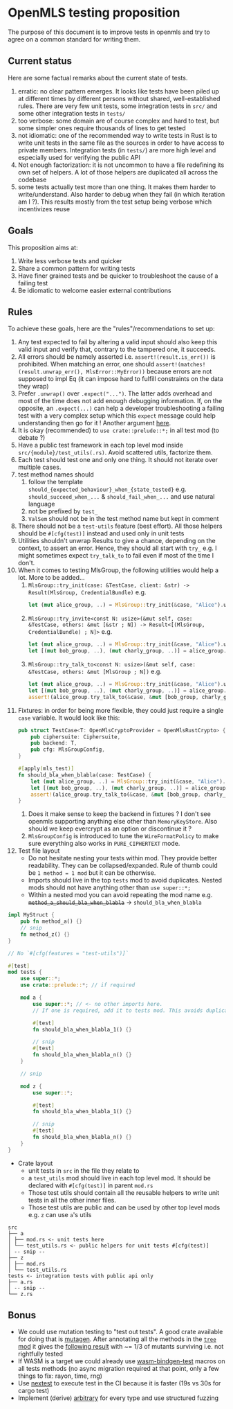 # OpenMLS testing proposition

The purpose of this document is to improve tests in openmls and try to agree on a common standard for writing them.

## Current status

Here are some factual remarks about the current state of tests.

1. erratic: no clear pattern emerges. It looks like tests have been piled up at different times by different persons
   without shared, well-established rules. There are very few unit tests, some integration tests in `src/` and some
   other integration tests in `tests/`
2. too verbose: some domain are of course complex and hard to test, but some simpler ones require thousands of lines to
   get tested
3. not idiomatic: one of the recommended way to write tests in Rust is to write unit tests in the same file as the
   sources in order to have access to private members. Integration tests (in `tests/`) are more high level and
   especially
   used for verifying the public API
4. Not enough factorization: it is not uncommon to have a file redefining its own set of helpers. A lot of those helpers
   are duplicated all across the codebase
5. some tests actually test more than one thing. It makes them harder to write/understand. Also harder to debug when
   they
   fail (in which iteration am I ?). This results mostly from the test setup being verbose which incentivizes reuse

## Goals

This proposition aims at:

1. Write less verbose tests and quicker
2. Share a common pattern for writing tests
3. Have finer grained tests and be quicker to troubleshoot the cause of a failing test
4. Be idiomatic to welcome easier external contributions

## Rules

To achieve these goals, here are the "rules"/recommendations to set up:

1. Any test expected to fail by altering a valid input should also keep this valid input and verify that, contrary to
   the
   tampered one, it succeeds.
2. All errors should be namely asserted i.e. `assert!(result.is_err())` is prohibited. When matching an error, one
   should `assert!(matches!(result.unwrap_err(), MlsError::MyError))` because errors are not supposed to impl Eq (it can
   impose hard to fulfill constraints on the data they wrap)
3. Prefer `.unwrap()` over `.expect("...")`. The latter adds overhead and most of the time does not add enough debugging
   information. If, on the opposite, an `.expect(...)` can help a developer troubleshooting a failing test with a very
   complex setup which this `expect` message could help understanding then go for it ! Another
   argument [here](https://twitter.com/timClicks/status/1584676737572487169).
4. It is okay (recommended) to `use crate::prelude::*;` in all test mod (to debate ?)
5. Have a public test framework in each top level mod inside `src/{module}/test_utils(.rs)`. Avoid scattered utils,
   factorize them.
6. Each test should test one and only one thing. It should not iterate over multiple cases.
7. test method names should
    1. follow the template `should_{expected_behaviour}_when_{state_tested}`
       e.g. `should_succeed_when_...` & `should_fail_when_...` and use natural language
    2. not be prefixed by `test_`
    3. `ValSem` should not be in the test method name but kept in comment
8. There should not be a `test-utils` feature (best effort). All those helpers should be `#[cfg(test)]` instead and used
   only in unit tests
9. Utilities shouldn't unwrap Results to give a chance, depending on the context, to assert an error. Hence, they should
   all start with `try_` e.g. I might sometimes expect `try_talk_to` to fail even if most of the time I don't.
10. When it comes to testing MlsGroup, the following utilities would help a lot. More to be added...
    1. `MlsGroup::try_init(case: &TestCase, client: &str) -> Result(MlsGroup, CredentialBundle)` e.g.
        ```rust
        let (mut alice_group, ..) = MlsGroup::try_init(&case, "Alice").unwrap();
        ```
    2. `MlsGroup::try_invite<const N: usize>(&mut self, case: &TestCase, others: &mut [&str ; N]) -> Result<[(MlsGroup, CredentialBundle) ; N]>` e.g.
       ```rust
       let (mut alice_group, ..) = MlsGroup::try_init(&case, "Alice").unwrap();
       let [(mut bob_group, ..), (mut charly_group, ..)] = alice_group.try_invite(&case, ["Bob", "Charly"]).unwrap();
       ```
    3. `MlsGroup::try_talk_to<const N: usize>(&mut self, case: &TestCase, others: &mut [MlsGroup ; N])` e.g.
       ```rust
       let (mut alice_group, ..) = MlsGroup::try_init(&case, "Alice").unwrap();
       let [(mut bob_group, ..), (mut charly_group, ..)] = alice_group.try_invite(&case, ["Bob", "Charly"]).unwrap();
       assert!(alice_group.try_talk_to(&case, &mut [bob_group, charly_group]).is_ok());
       ```
11. Fixtures: in order for being more flexible, they could just require a single `case` variable. It would look like
    this:
    ```rust
    pub struct TestCase<T: OpenMlsCryptoProvider = OpenMlsRustCrypto> {
        pub ciphersuite: Ciphersuite,
        pub backend: T,
        pub cfg: MlsGroupConfig,
    }

    #[apply(mls_test)]
    fn should_bla_when_blabla(case: TestCase) {
        let (mut alice_group, ..) = MlsGroup::try_init(&case, "Alice").unwrap();
        let [(mut bob_group, ..), (mut charly_group, ..)] = alice_group.try_invite(&case, ["Bob", "Charly"]).unwrap();
        assert!(alice_group.try_talk_to(&case, &mut [bob_group, charly_group]).is_ok());
    }
    ```
    1. Does it make sense to keep the backend in fixtures ? I don't see openmls supporting anything else other
       than `MemoryKeyStore`. Also should we keep evercrypt as an option or discontinue it ?
    2. `MlsGroupConfig` is introduced to tune the `WireFormatPolicy` to make sure everything also works
       in `PURE_CIPHERTEXT` mode.
12. Test file layout
    * Do not hesitate nesting your tests within mod. They provide better readability. They can be collapsed/expanded.
      Rule of thumb could be `1 method = 1 mod` but it can be otherwise.
    * Imports should live in the top `tests` mod to avoid duplicates. Nested mods should not have anything other
      than `use super::*;`
    * Within a nested mod you can avoid repeating the mod name e.g.
      ~~`method_a_should_bla_when_blabla`~~ -> `should_bla_when_blabla`

```rust
impl MyStruct {
    pub fn method_a() {}
    // snip
    fn method_z() {}
}

// No `#[cfg(features = "test-utils")]`

#[test]
mod tests {
    use super::*;
    use crate::prelude::*; // if required

    mod a {
        use super::*; // <- no other imports here. 
        // If one is required, add it to tests mod. This avoids duplicates.

        #[test]
        fn should_bla_when_blabla_1() {}

        // snip
        #[test]
        fn should_bla_when_blabla_n() {}
    }

    // snip

    mod z {
        use super::*;

        #[test]
        fn should_bla_when_blabla_1() {}

        // snip
        #[test]
        fn should_bla_when_blabla_n() {}
    }
}
```

* Crate layout
    * unit tests in `src` in the file they relate to
    * a `test_utils` mod should live in each top level mod. It should be declared with `#[cfg(test)]` in parent `mod.rs`
    * Those test utils should contain all the reusable helpers to write unit tests in all the other inner files.
    * Those test utils are public and can be used by other top level mods e.g. `z` can use `a`'s utils

```text
src
├── a
│ ├── mod.rs <- unit tests here
│ └── test_utils.rs <- public helpers for unit tests #[cfg(test)]
│ -- snip --
├── z
│ ├── mod.rs
│ └── test_utils.rs
tests <- integration tests with public api only
├── a.rs
│ -- snip --
└── z.rs
```

## Bonus

* We could use mutation testing to "test out tests". A good crate available for doing that
  is [mutagen](https://github.com/llogiq/mutagen). After annotating all the methods in the [`tree` mod](src/tree) it
  gives the [following result](https://github.com/beltram/openmls/blob/mutation/openmls/MUTATION.txt) with ~= 1/3 of
  mutants surviving i.e. not rightfully tested
* If WASM is a target we could already use [wasm-bindgen-test](https://crates.io/crates/wasm-bindgen-test) macros on all
  tests methods (no async migration required at that point, only a few things to fix: rayon, time, rng)
* Use [nextest](https://crates.io/crates/cargo-nextest) to execute test in the CI because it is faster (19s vs 30s for
  cargo test)
* Implement (derive) [arbitrary](https://crates.io/crates/arbitrary) for every type and use structured fuzzing